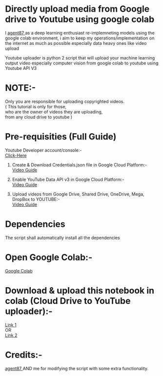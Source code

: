 # Directly upload media from Google drive to Youtube using google colab
I <a href="https://github.com/agent87/"> agent87 </a>
as a deep learning enthusiast re-implemneting models using the google colab environment,
i aim to keep my operations/implementation on the internet as much as possible especially data heavy ones like video upload

Youtube uploader is python 2 script that will upload your machine learning output video especially computer vision from 
google colab to youtube using Youtube API V3

# NOTE:-
Only you are responsible for uploading copyrighted videos. \
( This tutorial is only for those,\
who are the owner of videos they are uploading,\
from any cloud drive to youtube )
# Pre-requisities (Full Guide)
Youtube Developer account/console:- \
<a href="https://console.developers.google.com"> Click-Here </a>

1. Create & Download Credentials.json file in Google Cloud Platform:- \
<a href="https://www.youtube.com/watch?v=6MBLrH1j6Tg"> Video Guide </a>

2. Enable YouTube Data API v3 in Google Cloud Platform:- \
<a href="https://www.youtube.com/watch?v=fN8WwVQTWYk"> Video Guide </a>

3. Upload videos from Google Drive, Shared Drive, OneDrive, Mega, DropBox to YOUTUBE:- \
<a href="https://www.youtube.com/watch?v=8NuUkvGM_ko"> Video Guide </a>

# Dependencies
The script shall automatically install all the dependencies 

# Open Google Colab:-
<a href="https://colab.research.google.com/"> Google Colab </a> 

# Download & upload this notebook in colab (Cloud Drive to YouTube uploader):-
<a href="http://upload-4ever.com/d/MdRp"> Link 1 </a> \
OR \
<a href="https://shrinke.me/6G7x1etb"> Link 2 </a> 


# Credits:-
<a href="https://github.com/agent87/"> agent87 </a>
AND me for modifying the script with some extra functionality.
